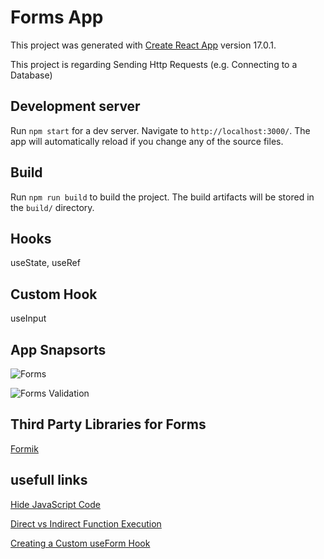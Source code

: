 # Forms App

This project was generated with [Create React App](https://reactjs.org/docs/create-a-new-react-app.html) version 17.0.1.

This project is regarding Sending Http Requests (e.g. Connecting to a Database)

## Development server

Run `npm start` for a dev server. Navigate to `http://localhost:3000/`. The app will automatically reload if you change any of the source files.

## Build

Run `npm run build` to build the project. The build artifacts will be stored in the `build/` directory.

## Hooks

useState, useRef

## Custom Hook

useInput

## App Snapsorts
![Forms](https://github.com/vishal002/forms-app/blob/master/img/home-form.jpg.jpg?raw=true)

![Forms Validation](https://github.com/vishal002/forms-app/blob/master/img/home-form-validation.jpg.jpg?raw=true)

## Third Party Libraries for Forms

[Formik](https://formik.org/docs/overview)

## usefull links

[Hide JavaScript Code](https://academind.com/tutorials/hide-javascript-code)

[Direct vs Indirect Function Execution](https://academind.com/tutorials/function-bind-event-execution)

[Creating a Custom useForm Hook](https://academind.com/tutorials/reactjs-a-custom-useform-hook)